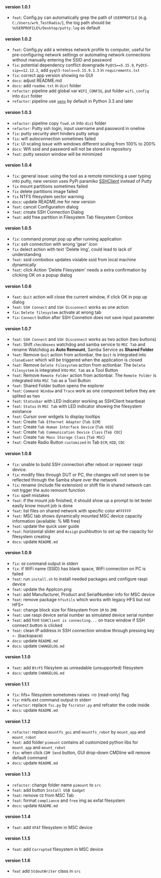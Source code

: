 #### version 1.0.1
-  `feat`: Config.py can automatically grep the path of `USERPROFILE` (e.g. `C:/Users/wrk_TestRadio/`), the log path should be `%USERPROFILE%/Desktop/putty.log` as default

#### version 1.0.2
-  `feat`: Config.py add a wireless network profile to computer, useful for pre-configuring network settings or automating network connections without manually entering the SSID and password
- `fix`: potential dependency conflict downgrade `PyQt5==5.15.9`, `PyQt5-sip==12.12.2`, add `pyqt5-tools==5.15.9.3.3` in `requirements.txt`
- `fix`: correct app version showing no GUI
- `docs`: adjust README.md
- `docs`: add `readme.txt` in `dist` folder
- `refactor`: pipeline add global var `WIFI_CONFIG`, put folder `wifi_config` into `dist` folder
- `refactor`: pipeline use [`venv`](https://packaging.python.org/en/latest/tutorials/installing-packages/#creating-and-using-virtual-environments]) by default in Python 3.3 and later

#### version 1.0.3
- `refactor`: pipeline copy `fswd.sh` into `dist` folder
- `refactor`: Putty ssh login, input username and password in oneline
- `fix`: putty security alert hinders putty setup
- `fix`: wifi autoconnection sometimes failed
- `fix`: UI scaling issue with windows different scaling from 100% to 200%
- `docs`: Wifi ssid and password will not be stored in repository
- `feat`: putty session window will be minimized 

#### version 1.0.4  
- `fix`: general issue: using the tool as a remote mimicking a user typing into putty, new version uses PyPi paramiko [SSHClient](https://docs.paramiko.org/en/latest/api/client.html) instead of Putty
- `fix` mount partitions sometimes failed
- `fix` delete partitions image failed
- `fix` NTFS filesystem sector warning
- `docs`: update README.me for new version
- `feat`: cancel Configuration dialog
- `feat`: create SSH Connection Dialog
- `feat`: add free partition in Filesystem Tab filesystem Combox 

#### version 1.0.5
- `fix`: command prompt pop up after running application
- `fix`: ssh connection with wrong 'gear' icon
- `fix` delect action with text 'Delete Img', could lead to lack of understanding
- `feat`: ssid combobox updates visiable ssid from local machine dynamically
- `feat`: click Action 'Delete Filesystem' needs a extra confirmation by clicking OK on a popup dialog

#### version 1.0.6
- `feat`: `Quit` action will close the current window, if click OK in pop up dialog
- `feat`: `SSH Connect` and `SSH Disconnect` works as one action
- `fix`: `Delete filesystem` activate at wrong tab
- `fix`: `Connect` button after SSH Connetion does not save input parameter

#### version 1.0.7
- `feat`: `SSH Connect` and `SSH Disconnect` works as two action (two buttons)
- `feat`: Shift `checkboxes` watchdog and samba service to `MSC Tab` and rename Watchdog as **Auto Remount**, Samba Service as **Shared Folder**
- `feat`: Remove `Quit` action from actionbar, the `Quit` is integrated into `closeEvent` which will be triggered when the application is closed
- `feat`: Remove `Delete Filesystem` action from actionbar. The `Delete Filesystem` is integrated into `MSC Tab` as a Tool Button
- `feat`: Remove `Remote Folder` action from actionbar. The `Remote Folder` is integrated into `MSC Tab` as a Tool Button
- `feat`: Shared Folder button opens the explorer
- `feat`: `Command Window` and `Trace` work as one component before they are splited as two
- `feat`: `Statusbar` with LED indicator working as SSHClient heartbeat
- `feat`: `Status` in `MSC Tab` with LED indicator showing the filesystem exixtance
- `feat`: Cursor over widgets to display tooltips
- `feat`: Create `Tab Ethernet Adapter` (`Tab ECM`)
- `feat`: Create `Tab Human Interface Device` (`Tab HID`)
- `feat`: Create `Tab Communication Device Class` (`Tab CDC`)
- `feat`: Create `Tab Mass Storage Class` (`Tab MSC`)
- `feat`: Create Radio Button `customized` in Tab `ECM`, `HID`, `CDC`

#### version 1.0.8
- `fix`: unable to build SSH connection after reboot or repower raspi device.
- `fix`: modify files through DUT or PC, the changes will not seem to be reflected through the Samba share over the network
- `fix`: rename (include file extension) or shift file in shared network can not trgger the auto remount function
- `fix`: spell mistakes
- `feat`: if the mount job finished, it should show up a prompt to let tester easily know mount job is done
- `feat`: list files on shared network with specific color `#FFFFFF`
- `feat`: MSC tab shows dynamically mounted MSC device capacity information (available: <?>% <?>MB free)
- `feat`: update the quick user guide 
- `feat`: horizontal slider and `Assign` pushbutton to set up the capacity for filesystem creating
- `docs`: update `README.md`
  
#### version 1.0.9
- `fix`: `dd` command output in stderr
- `fix`: if WiFi name (SSID) has blank space, WiFi connection on PC is failed
- `feat`: run `install.sh` to install needed packages and configure raspi device
- `feat`: update the AppIcon.png
- `feat`: add Manufacturer, Product and SerialNumber info for MSC device
- `feat`: remove package `hfsutils` which works with legacy HFS but not HFS+
- `feat`: change block size for filesystem from `1M` to `2MB`
- `feat`: use raspi device serial number as simulated device serial number
- `feat`: add hint `SSHClient is connecting...` on trace window if SSH connect button is clicked
- `feat`: clean IP address in SSH connection window through pressing key `<-` (backspace)
- `docs`: update `README.md`
- `docs`: update `CHANGELOG.md`
  
#### version 1.1.0
- `feat`: add `BtrFS` filesytem as unreadable (unsupported) filesystem
- `docs`: update `CHANGELOG.md`

#### version 1.1.1
- `fix`: hfs+ filesystem sometomes raises -ro (read-only) flag
- `fix`: mkfs.ext<x> command output in stderr
- `refactor`: replace `fsc.py` by `fscrator.py` and refcator the code inside
- `docs`: update `README.md`

#### version 1.1.2
- `refactor`: replace `mountfs_gui` and `mountfs_robot` by `mount_app` and `mount_robot`
- `feat`: add folder `pimount` contains all customized python libs for `mount_app` and `mount_robot`
- `fix`: when click `CDM Send` button, GUI drop-down CMDline will remove default command
- `docs`: update `README.md`

#### version 1.1.3
- `refactor`: change folder name `pimount` to `src`
- `feat`: add button `Install USB Gadget`
- `feat`: remove `CD` from MSC Tab
- `feat`: format `compliance` and `free` img as exfat filesystem
- `docs`: update `README.md`

#### version 1.1.4
- `feat`: add `VFAT` filesystem in MSC device

#### version 1.1.5
- `feat`: add `Corrupted` filesystem in MSC device

#### version 1.1.6
- `feat` add `StdoutWriter` class in `src`
